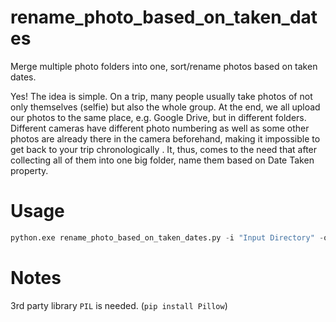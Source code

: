 # rename_photo_based_on_taken_dates
Merge multiple photo folders into one, sort/rename photos based on taken dates.

Yes! The idea is simple. On a trip, many people usually take photos of not only themselves (selfie) but also the whole group. At the end, we all upload our photos to the same place, e.g. Google Drive, but in different folders. Different cameras have different photo numbering as well as some other photos are already there in the camera beforehand, making it impossible to get back to your trip chronologically . It, thus, comes to the need that after collecting all of them into one big folder, name them based on Date Taken property.

# Usage

```python
python.exe rename_photo_based_on_taken_dates.py -i "Input Directory" -o "Output Directory"
```

# Notes
3rd party library `PIL` is needed. (`pip install Pillow`)
